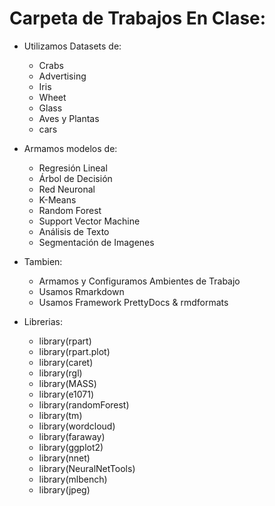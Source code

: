 
# Carpeta de Trabajos En Clase:

* Utilizamos Datasets de: 
  * Crabs
  * Advertising
  * Iris
  * Wheet
  * Glass
  * Aves y Plantas
  * cars

* Armamos modelos de:
  * Regresión Lineal
  * Árbol de Decisión
  * Red Neuronal
  * K-Means
  * Random Forest
  * Support Vector Machine
  * Análisis de Texto
  * Segmentación de Imagenes

* Tambien:
  * Armamos y Configuramos Ambientes de Trabajo
  * Usamos Rmarkdown
  * Usamos Framework PrettyDocs & rmdformats


* Librerias:

  + library(rpart)
  + library(rpart.plot)
  + library(caret)
  + library(rgl)
  + library(MASS)
  + library(e1071)
  + library(randomForest)
  + library(tm)
  + library(wordcloud)
  + library(faraway)
  + library(ggplot2)
  + library(nnet)
  + library(NeuralNetTools)
  + library(mlbench)
  + library(jpeg)
